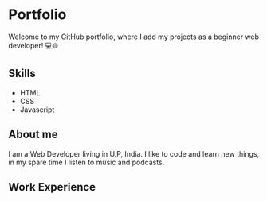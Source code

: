 # Portfolio
Welcome to my GitHub portfolio, where I add my projects as a beginner web developer! 💻🌐

## Skills
* HTML
* CSS
* Javascript

## About me
I am a Web Developer living in U.P, India. I like to code and learn new things, in my spare time I listen to music and podcasts.

## Work Experience
